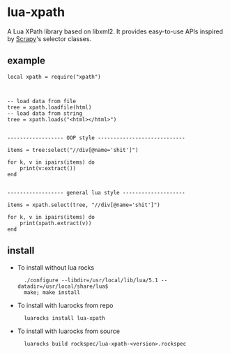 lua-xpath
=========

A Lua XPath library based on libxml2. It provides easy-to-use APIs inspired
by [Scrapy](http://www.scrapy.org/)'s selector classes.


example
-------

    local xpath = require("xpath")



    -- load data from file
    tree = xpath.loadfile(html)
    -- load data from string
    tree = xpath.loads("<html></html>")


    ------------------ OOP style ----------------------------

    items = tree:select("//div[@name='shit']")

    for k, v in ipairs(items) do
        print(v:extract())
    end


    ------------------ general lua style --------------------

    items = xpath.select(tree, "//div[@name='shit']")

    for k, v in ipairs(items) do
        print(xpath.extract(v))
    end


install
-------

* To install without lua rocks

        ./configure --libdir=/usr/local/lib/lua/5.1 --datadir=/usr/local/share/lua$
        make; make install

* To install with luarocks from repo

        luarocks install lua-xpath

* To install with luarocks from source

        luarocks build rockspec/lua-xpath-<version>.rockspec
        





